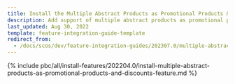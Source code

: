 ```yaml
---
title: Install the Multiple Abstract Products as Promotional Products & Discounts feature
description: Add support of multiple abstract products as promotional products in the Promotions & Discounts feature.
last_updated: Aug 30, 2022
template: feature-integration-guide-template
redirect_from:
  - /docs/scos/dev/feature-integration-guides/202307.0/multiple-abstract-products-as-promotional-products-and-discounts-feature-integration.html
---
```


{% include pbc/all/install-features/202204.0/install-multiple-abstract-products-as-promotional-products-and-discounts-feature.md %} <!-- To edit, see /_includes/pbc/all/install-features/202204.0/install-multiple-abstract-products-as-promotional-products-and-discounts-feature.md-->
